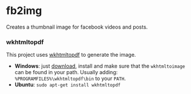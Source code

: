 # fb2img
Creates a thumbnail image for facebook videos and posts.

### wkhtmltopdf

This project uses [wkhtmltopdf](http://wkhtmltopdf.org/) to generate the image.

- **Windows**: just [download](http://wkhtmltopdf.org/downloads.html), install and make sure that the `wkhtmltoimage` can be found in your path. Usually adding: `%PROGRAMFILES%\wkhtmltopdf\bin` to your `PATH`.
- **Ubuntu**: `sudo apt-get install wkhtmltopdf`
